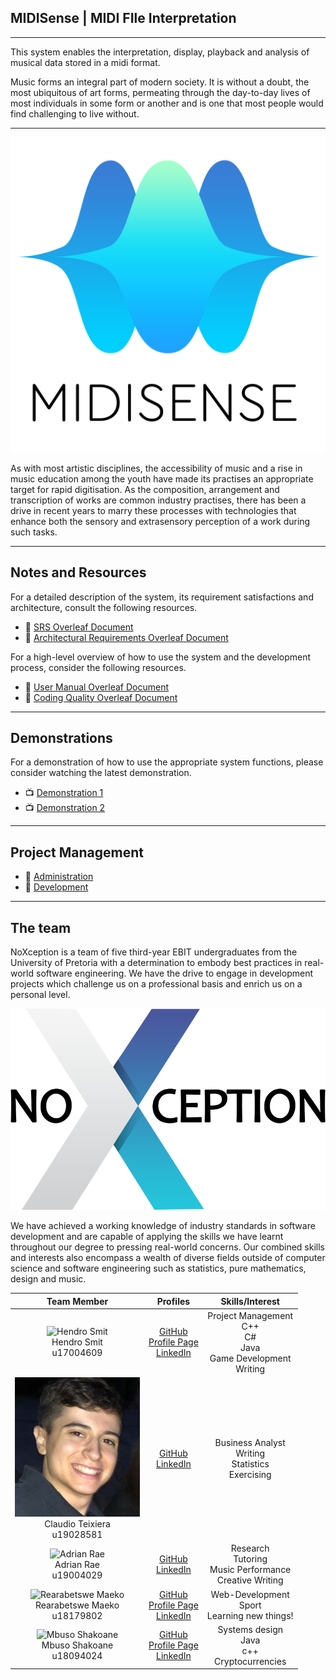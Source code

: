 ## MIDISense | MIDI FIle Interpretation

---
This system enables the interpretation, display, playback and analysis of musical data stored in a midi format.

Music forms an integral part of modern society. 
It is without a doubt, the most ubiquitous of art forms, permeating through the day-to-day lives of most individuals in some form or another and is one that most people would find challenging to live without.

---

![Alt text](documentation/images/Midi_final.png?raw=true "Title")

As with most artistic disciplines, the accessibility of music and a rise in music education among the youth have made its practises an appropriate target for rapid digitisation. As the composition, arrangement and transcription of works are common industry practises, there has been a drive in recent years to marry these processes with technologies that enhance both the sensory and extrasensory perception of a work during such tasks.

---

## Notes and Resources

For a detailed description of the system, its requirement satisfactions and architecture, consult the following resources.

* :open_book: [SRS Overleaf Document](https://www.overleaf.com/read/vcghdpcsjqnj )
* :open_book: [Architectural Requirements Overleaf Document](https://www.overleaf.com/read/wtvwkjzrvvrm )

For a high-level overview of how to use the system and the development process, consider the following resources.

* :open_book: [User Manual Overleaf Document](https://www.overleaf.com/read/mbsrvrmmhrwr )
* :open_book: [Coding Quality Overleaf Document](https://www.overleaf.com/read/cyzqjtvqthwg )

---

## Demonstrations

For a demonstration of how to use the appropriate system functions, please consider watching the latest demonstration.

* :tv: [Demonstration 1](https://drive.google.com/file/d/1u3yPmhA9ue9AsGq7qqYW6PU98itxFXpb/view)
* :tv: [Demonstration 2](https://drive.google.com/file/d/1u3yPmhA9ue9AsGq7qqYW6PU98itxFXpb/view)

---

## Project Management

* :open_book: [Administration](https://github.com/COS301-SE-2021/Midi-Interpretation/projects/1)
* :open_book: [Development](https://github.com/COS301-SE-2021/Midi-Interpretation/projects/2)

---

## The team

NoXception is a team of five third-year EBIT undergraduates from the University of
Pretoria with a determination to embody best practices in real-world software
engineering. We have the drive to engage in development projects which challenge us
on a professional basis and enrich us on a personal level.

![Alt text](documentation/images/noxcpetion.png?raw=true "Title")

We have achieved a working knowledge of industry standards in software development and are capable of applying
the skills we have learnt throughout our degree to pressing real-world concerns. Our
combined skills and interests also encompass a wealth of diverse fields outside of
computer science and software engineering such as statistics, pure mathematics, design
and music.

| **Team Member** | **Profiles** | **Skills/Interest**
| :-----: | :-----: | :-----: |
| ![Hendro Smit](https://dl.dropboxusercontent.com/s/p5cams3icm2iy7c/hendrosmit.png?dl=0 "Hendro Smit") <br/> Hendro Smit <br/> u17004609 | [GitHub](https://github.com/hendrosmit) <br/> [Profile Page](https://hendrosmit.github.io/) <br/> [LinkedIn](https://www.linkedin.com/in/hendro-smit-328ba720b/) <br/> | Project Management <br> C++ <br> C# <br> Java <br> Game Development <br> Writing|
| ![Claudio Teixiera](documentation/images/ctimg.jpg "Claudio Teixeira") <br/> Claudio Teixiera <br/> u19028581 | [GitHub](https://github.com/Claudio-Uni) <br/>  [LinkedIn](https://www.linkedin.com/in/claudio-teixeira-b9bb9820b/) <br/> | Business Analyst <br> Writing <br> Statistics <br> Exercising <br> |
| ![Adrian Rae](https://media-exp3.licdn.com/dms/image/C5603AQHC4RAgu2XAeg/profile-displayphoto-shrink_100_100/0/1605105094560?e=1628121600&v=beta&t=4QrI-1B985N_pzd8zItSA9noSq1RDDqUCmw1TtjOJ20 "Adrian Rae") <br/> Adrian Rae <br/> u19004029 | [GitHub](https://github.com/Adrian-Rae-19004029) <br/> [LinkedIn](https://www.linkedin.com/in/adrian-rae-5796b31bb/ ) <br/> | Research <br> Tutoring <br> Music Performance <br> Creative Writing |
| ![Rearabetswe Maeko](https://i.ibb.co/gDW0kS1/Rea.jpg "Rearabetswe Maeko") <br/> Rearabetswe Maeko <br/> u18179802 | [GitHub](https://github.com/u18094024) <br/> [Profile Page]() <br/> [LinkedIn](https://www.linkedin.com/in/rea-maeko-0b5a4a20b/) <br/> | Web-Development <br> Sport <br> Learning new things! |
| ![Mbuso Shakoane](https://ibb.co/w6JwGDC "Mbuso Shakoane") <br/> Mbuso Shakoane <br/> u18094024 | [GitHub](https://github.com/u18094024) <br/> [Profile Page]() <br/> [LinkedIn](https://www.linkedin.com/in/mbuso-shakoane-049a4920b/) <br/> | Systems design <br> Java <br> c++ <br> Cryptocurrencies |
